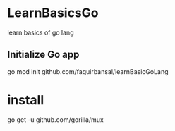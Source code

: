 # LearnBasicsGo
learn basics of go lang
## Initialize Go app
go mod init github.com/faquirbansal/learnBasicGoLang
# install
go get -u github.com/gorilla/mux 